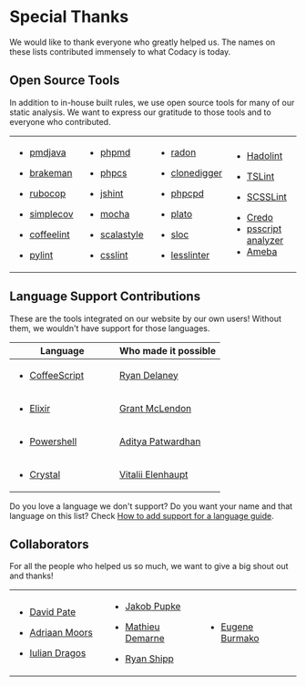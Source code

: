# Special Thanks

We would like to thank everyone who greatly helped us. The names on these lists contributed immensely to what Codacy is today.

## Open Source Tools

In addition to in-house built rules, we use open source tools for many of our static analysis. We want to express our gratitude to those tools and to everyone who contributed.

<table>
<colgroup>
<col style="width: 25%" />
<col style="width: 25%" />
<col style="width: 25%" />
<col style="width: 25%" />
</colgroup>
<tbody>
<tr class="odd">
<td><div class="ng-isolate-scope">
<ul>
<li><a href="https://github.com/adangel/pmd">pmdjava</a></li>
</ul>
<ul>
<li><a href="https://github.com/presidentbeef/brakeman">brakeman</a></li>
</ul>
<ul>
<li><a href="https://github.com/bbatsov/rubocop">rubocop</a></li>
</ul>
<ul>
<li><a href="https://github.com/colszowka/simplecov">simplecov</a></li>
</ul>
<ul>
<li><a href="https://github.com/clutchski/coffeelint">coffeelint</a></li>
</ul>
<ul>
<li><a href="https://bitbucket.org/logilab/pylint">pylint</a></li>
</ul>
</div></td>
<td><div class="ng-isolate-scope">
<ul>
<li><a href="https://github.com/phpmd/phpmd">phpmd</a></li>
</ul>
<ul>
<li><a href="https://github.com/squizlabs/PHP_CodeSniffer">phpcs</a></li>
</ul>
<ul>
<li><a href="https://github.com/jshint/jshint">jshint</a></li>
</ul>
<ul>
<li><a href="https://github.com/mochajs/mocha">mocha</a></li>
</ul>
<ul>
<li><a href="https://github.com/scalastyle/scalastyle">scalastyle</a></li>
</ul>
<ul>
<li><a href="https://github.com/CSSLint/csslint">csslint</a></li>
</ul>
</div></td>
<td><div class="ng-isolate-scope">
<ul>
<li><a href="https://github.com/rubik/radon">radon</a></li>
</ul>
<ul>
<li><a href="https://github.com/jlachowski/clonedigger">clonedigger</a></li>
</ul>
<ul>
<li><a href="https://github.com/sebastianbergmann/phpcpd">phpcpd</a></li>
</ul>
<ul>
<li><a href="https://github.com/es-analysis/plato">plato</a></li>
</ul>
<ul>
<li><a href="https://github.com/flosse/sloc">sloc</a></li>
</ul>
<ul>
<li><a href="https://github.com/rtfpessoa/lesslinter">lesslinter</a></li>
</ul>
</div></td>
<td><div class="ng-isolate-scope">
<div class="ng-isolate-scope">
<ul>
<li><a href="https://github.com/lukasmartinelli/hadolint">Hadolint</a></li>
</ul>
<ul>
<li><a href="https://palantir.github.io/tslint/">TSLint</a></li>
</ul>
</div>
</div>
<div class="ng-isolate-scope">
<div class="ng-isolate-scope">
<ul>
<li><a href="https://github.com/brigade/scss-lint">SCSSLint</a></li>
</ul>
</div>
</div>
<div class="ng-isolate-scope">
<ul>
<li><a href="https://github.com/rrrene/credo">Credo</a></li>
<li><a href="https://github.com/PowerShell/PSScriptAnalyzer">psscript analyzer</a></li>
<li><a href="https://github.com/veelenga/ameba">Ameba</a></li>
</ul>
</div></td>
</tr>
</tbody>
</table>


## Language Support Contributions

These are the tools integrated on our website by our own users! Without them, we wouldn't have support for those languages.

<table>
<colgroup>
<col style="width: 50%" />
<col style="width: 50%" />
</colgroup>
<thead>
<tr class="header">
<th>Language</th>
<th>Who made it possible</th>
</tr>
</thead>
<tbody>
<tr class="odd">
<td><div class="ng-isolate-scope">
<ul>
<li><a href="http://coffeescript.org/">CoffeeScript</a></li>
</ul>
</div></td>
<td><div class="ng-isolate-scope">
<p><a href="http://rdel.io/#/home">Ryan Delaney</a></p>
</div></td>
</tr>
<tr class="even">
<td><ul>
<li><a href="https://elixir-lang.org/">Elixir</a></li>
</ul></td>
<td><div class="ng-isolate-scope">
<p><a href="https://github.com/gerbal">Grant McLendon</a></p>
</div></td>
</tr>
<tr class="odd">
<td><ul>
<li><a href="https://docs.microsoft.com/en-us/powershell/">Powershell</a></li>
</ul></td>
<td><div class="ng-isolate-scope">
<p><a href="https://github.com/adityapatwardhan">Aditya Patwardhan</a></p>
</div></td>
</tr>
<tr class="even">
<td><ul>
<li><a href="https://crystal-lang.org/">Crystal</a></li>
</ul></td>
<td><div class="ng-isolate-scope">
<p><a href="https://github.com/veelenga">Vitalii Elenhaupt</a> </p>
</div></td>
</tr>
</tbody>
</table>

Do you love a language we don't support? Do you want your name and that language on this list?
Check <a href="/hc/en-us/articles/207994725-Tool-Developer-Guide" class="doc-link">How to add support for a language guide</a>.

## Collaborators

For all the people who helped us so much, we want to give a big shout out and thanks!

<table>
<colgroup>
<col style="width: 33%" />
<col style="width: 33%" />
<col style="width: 33%" />
</colgroup>
<tbody>
<tr class="odd">
<td><div class="ng-isolate-scope">
<ul>
<li><a href="https://github.com/DavidTPate">David Pate</a></li>
</ul>
<ul>
<li><a href="https://github.com/adriaanm">Adriaan Moors</a></li>
</ul>
<ul>
<li><a href="https://github.com/dragos">Iulian Dragos</a></li>
</ul>
</div></td>
<td><div class="ng-isolate-scope">
<ul>
<li><a href="https://github.com/haffla">Jakob Pupke</a></li>
</ul>
<ul>
<li><a href="https://github.com/mdemarne">Mathieu Demarne</a></li>
</ul>
<ul>
<li><a href="https://github.com/rshipp">Ryan Shipp</a></li>
</ul>
</div></td>
<td><div class="ng-isolate-scope">
<ul>
<li><a href="https://github.com/xeno-by">Eugene Burmako</a></li>
</ul>
</div></td>
</tr>
</tbody>
</table>
